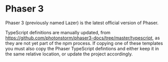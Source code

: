 # Phaser 3
Phaser 3 (previously named Lazer) is the latest official version of Phaser.

TypeScript definitions are manually updated, from https://github.com/photonstorm/phaser3-docs/tree/master/typescript, as they are not yet part of the npm process. If copying one of these templates you must also copy the Phaser TypeScript defintions and either keep it in the same relative location, or update the project accordingly.
